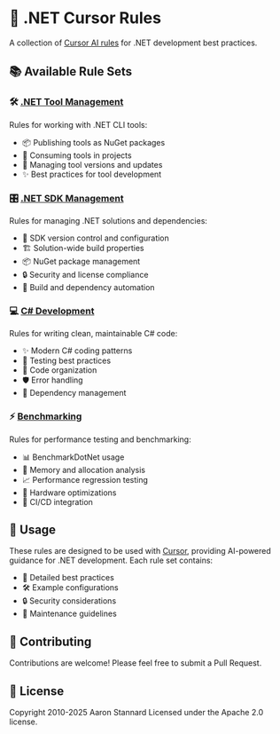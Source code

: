# 🎯 .NET Cursor Rules

A collection of [Cursor AI rules](https://docs.cursor.com/context/rules-for-ai) for .NET development best practices.

## 📚 Available Rule Sets

### 🛠️ [.NET Tool Management](dotnet-tools/)
Rules for working with .NET CLI tools:
- 📦 Publishing tools as NuGet packages
- 🔧 Consuming tools in projects
- 🔄 Managing tool versions and updates
- ✨ Best practices for tool development

### 🎛️ [.NET SDK Management](dotnet-sdk/)
Rules for managing .NET solutions and dependencies:
- 🎯 SDK version control and configuration
- 🏗️ Solution-wide build properties
- 📦 NuGet package management
- 🔒 Security and license compliance
- 🚀 Build and dependency automation

### 💻 [C# Development](csharp/)
Rules for writing clean, maintainable C# code:
- ✨ Modern C# coding patterns
- 🧪 Testing best practices
- 📁 Code organization
- 🛡️ Error handling
- 🔌 Dependency management

### ⚡ [Benchmarking](benchmarking/)
Rules for performance testing and benchmarking:
- 📊 BenchmarkDotNet usage
- 🧮 Memory and allocation analysis
- 📈 Performance regression testing
- 💪 Hardware optimizations
- 🔄 CI/CD integration

## 🚀 Usage

These rules are designed to be used with [Cursor](https://cursor.sh), providing AI-powered guidance for .NET development. Each rule set contains:
- 📖 Detailed best practices
- 🛠️ Example configurations
- 🔒 Security considerations
- 🔧 Maintenance guidelines

## 🤝 Contributing

Contributions are welcome! Please feel free to submit a Pull Request.

## 📄 License

Copyright 2010-2025 Aaron Stannard
Licensed under the Apache 2.0 license.
